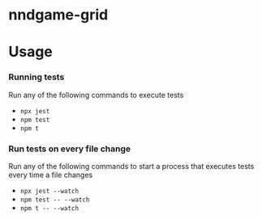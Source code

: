 # nndgame-grid

# Usage

### Running tests
Run any of the following commands to execute tests
* `npx jest`
* `npm test`
* `npm t`

### Run tests on every file change
Run any of the following commands to start a process that executes tests every time a file changes
* `npx jest --watch`
* `npm test -- --watch`
* `npm t -- --watch`
